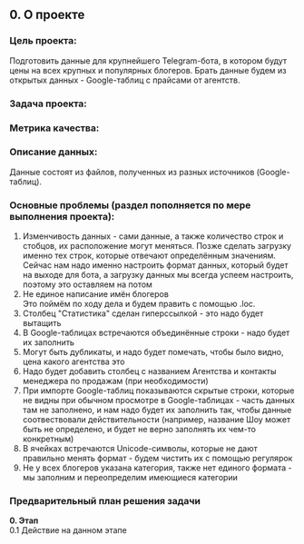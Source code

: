 ## 0. О проекте

### Цель проекта:
Подготовить данные для крупнейшего Telegram-бота, в котором будут цены на всех крупных и популярных блогеров. Брать данные будем из открытых данных - Google-таблиц с прайсами от агентств.


### Задача проекта:


### Метрика качества:


### Описание данных:

Данные состоят из файлов, полученных из разных источников (Google-таблиц).


### Основные проблемы (раздел пополняется по мере выполнения проекта):
1. Изменчивость данных - сами данные, а также количество строк и стобцов, их расположение могут меняться.
Позже сделать загрузку именно тех строк, которые отвечают определённым значениям. Сейчас нам надо именно настроить формат данных, который будет на выходе для бота, а загрузку данных мы всегда успеем настроить, поэтому это оставляем на потом
2. Не единое написание имён блогеров  
Это поймём по ходу дела и будем править с помощью .loc. 
3. Столбец "Статистика" сделан гиперссылкой - это надо будет вытащить
4. В Google-таблицах встречаются объединённые строки - надо будет их заполнить
5. Могут быть дубликаты, и надо будет помечать, чтобы было видно, цена какого агентства это
6. Надо будет добавить столбец с названием Агентства и контакты менеджера по продажам (при необходимости)
7. При импорте Google-таблиц показываются скрытые строки, которые не видны при обычном просмотре в Google-таблицах - часть данных там не заполнено, и нам надо будет их заполнить так, чтобы данные соотвествовали действительности (например, название Шоу может быть не определено, и будет не верно заполнять их чем-то конкретным)
8. В ячейках встречаются Unicode-символы, которые не дают правильно менять формат - будем чистить их с помощью регулярок
9. Не у всех блогеров указана категория, также нет единого формата - мы заполним и переопределим имеющиеся категории

### Предварительный план решения задачи

**0. Этап**  
0.1 Действие на данном этапе
